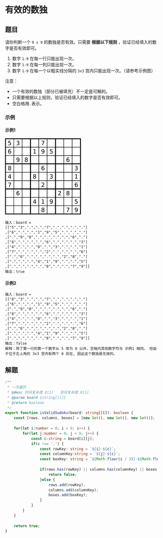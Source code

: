 # 有效的数独
## 题目
请你判断一个 `9 x 9` 的数独是否有效。只需要 **根据以下规则** ，验证已经填入的数字是否有效即可。

1. 数字 `1-9` 在每一行只能出现一次。 
2. 数字 `1-9` 在每一列只能出现一次。 
3. 数字 `1-9` 在每一个以粗实线分隔的 `3x3` 宫内只能出现一次。（请参考示例图）

注意：
- 一个有效的数独（部分已被填充）不一定是可解的。 
- 只需要根据以上规则，验证已经填入的数字是否有效即可。 
- 空白格用`.`表示。

### 示例

#### 示例1
![valid-sudoku](../../assets/images/problemset/valid-sudoku.png)

```
输入：board = 
[["5","3",".",".","7",".",".",".","."]
,["6",".",".","1","9","5",".",".","."]
,[".","9","8",".",".",".",".","6","."]
,["8",".",".",".","6",".",".",".","3"]
,["4",".",".","8",".","3",".",".","1"]
,["7",".",".",".","2",".",".",".","6"]
,[".","6",".",".",".",".","2","8","."]
,[".",".",".","4","1","9",".",".","5"]
,[".",".",".",".","8",".",".","7","9"]]
输出：true
```

#### 示例2
```
输入：board = 
[["8","3",".",".","7",".",".",".","."]
,["6",".",".","1","9","5",".",".","."]
,[".","9","8",".",".",".",".","6","."]
,["8",".",".",".","6",".",".",".","3"]
,["4",".",".","8",".","3",".",".","1"]
,["7",".",".",".","2",".",".",".","6"]
,[".","6",".",".",".",".","2","8","."]
,[".",".",".","4","1","9",".",".","5"]
,[".",".",".",".","8",".",".","7","9"]]
输出：false
解释：除了第一行的第一个数字从 5 改为 8 以外，空格内其他数字均与 示例1 相同。 但由于位于左上角的 3x3 宫内有两个 8 存在, 因此这个数独是无效的。
```

## 解题
```typescript
/**
 * 一次遍历
 * @desc 时间复杂度 O(1)   空间复杂度 O(1)
 * @param board {string[][]}
 * @return boolean
 */
export function isValidSudoku(board: string[][]): boolean {
    const [rows, columns, boxes] = [new Set(), new Set(), new Set()];

    for(let i:number = 0; i < 9; i++) {
        for(let j:number = 0; j < 9; j++) {
            const c:string = board[i][j];
            if(c !== '.') {
                const rowKey: string = `${i}-${c}`;
                const columnKey:string = `${j}-${c}`;
                const boxKey: string = `${Math.floor(i / 3)}-${Math.floor(j / 3)}-${c}`

                if(rows.has(rowKey) || columns.has(columnKey) || boxes.has(boxKey)){
                    return false;
                }else {
                    rows.add(rowKey);
                    columns.add(columnKey);
                    boxes.add(boxKey);
                }
            }
        }
    }

    return true;
}
```